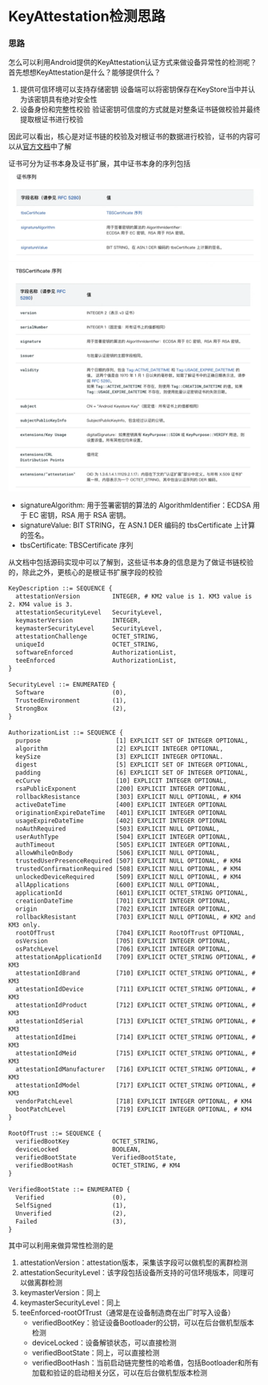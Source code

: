 # KeyAttestation检测思路


### 思路
怎么可以利用Android提供的KeyAttestation认证方式来做设备异常性的检测呢？首先想想KeyAttestation是什么？能够提供什么？
1. 提供可信环境可以支持存储密钥
设备端可以将密钥保存在KeyStore当中并认为该密钥具有绝对安全性
2. 设备身份和完整性校验
验证密钥可信度的方式就是对整条证书链做校验并最终提取根证书进行校验

因此可以看出，核心是对证书链的校验及对根证书的数据进行校验，证书的内容可以从[官方文档](https://source.android.com/docs/security/features/keystore/attestation?hl=zh-cn#construction)中了解

证书可分为证书本身及证书扩展，其中证书本身的序列包括
![](https://github.com/tcc0lin/picx-images-hosting/raw/master/WX20240831-232747@2x.4uavefedxy.webp)
![](https://github.com/tcc0lin/picx-images-hosting/raw/master/WX20240831-232803@2x.1lbrhrqw1x.webp)
- signatureAlgorithm: 用于签署密钥的算法的 AlgorithmIdentifier：ECDSA 用于 EC 密钥，RSA 用于 RSA 密钥。
- signatureValue: BIT STRING，在 ASN.1 DER 编码的 tbsCertificate 上计算的签名。
- tbsCertificate: TBSCertificate 序列

从文档中包括源码实现中可以了解到，这些证书本身的信息是为了做证书链校验的，除此之外，更核心的是根证书扩展字段的校验
```
KeyDescription ::= SEQUENCE {
  attestationVersion         INTEGER, # KM2 value is 1. KM3 value is 2. KM4 value is 3.
  attestationSecurityLevel   SecurityLevel,
  keymasterVersion           INTEGER,
  keymasterSecurityLevel     SecurityLevel,
  attestationChallenge       OCTET_STRING,
  uniqueId                   OCTET_STRING,
  softwareEnforced           AuthorizationList,
  teeEnforced                AuthorizationList,
}

SecurityLevel ::= ENUMERATED {
  Software                   (0),
  TrustedEnvironment         (1),
  StrongBox                  (2),
}

AuthorizationList ::= SEQUENCE {
  purpose                     [1] EXPLICIT SET OF INTEGER OPTIONAL,
  algorithm                   [2] EXPLICIT INTEGER OPTIONAL,
  keySize                     [3] EXPLICIT INTEGER OPTIONAL.
  digest                      [5] EXPLICIT SET OF INTEGER OPTIONAL,
  padding                     [6] EXPLICIT SET OF INTEGER OPTIONAL,
  ecCurve                     [10] EXPLICIT INTEGER OPTIONAL,
  rsaPublicExponent           [200] EXPLICIT INTEGER OPTIONAL,
  rollbackResistance          [303] EXPLICIT NULL OPTIONAL, # KM4
  activeDateTime              [400] EXPLICIT INTEGER OPTIONAL
  originationExpireDateTime   [401] EXPLICIT INTEGER OPTIONAL
  usageExpireDateTime         [402] EXPLICIT INTEGER OPTIONAL
  noAuthRequired              [503] EXPLICIT NULL OPTIONAL,
  userAuthType                [504] EXPLICIT INTEGER OPTIONAL,
  authTimeout                 [505] EXPLICIT INTEGER OPTIONAL,
  allowWhileOnBody            [506] EXPLICIT NULL OPTIONAL,
  trustedUserPresenceRequired [507] EXPLICIT NULL OPTIONAL, # KM4
  trustedConfirmationRequired [508] EXPLICIT NULL OPTIONAL, # KM4
  unlockedDeviceRequired      [509] EXPLICIT NULL OPTIONAL, # KM4
  allApplications             [600] EXPLICIT NULL OPTIONAL,
  applicationId               [601] EXPLICIT OCTET_STRING OPTIONAL,
  creationDateTime            [701] EXPLICIT INTEGER OPTIONAL,
  origin                      [702] EXPLICIT INTEGER OPTIONAL,
  rollbackResistant           [703] EXPLICIT NULL OPTIONAL, # KM2 and KM3 only.
  rootOfTrust                 [704] EXPLICIT RootOfTrust OPTIONAL,
  osVersion                   [705] EXPLICIT INTEGER OPTIONAL,
  osPatchLevel                [706] EXPLICIT INTEGER OPTIONAL,
  attestationApplicationId    [709] EXPLICIT OCTET_STRING OPTIONAL, # KM3
  attestationIdBrand          [710] EXPLICIT OCTET_STRING OPTIONAL, # KM3
  attestationIdDevice         [711] EXPLICIT OCTET_STRING OPTIONAL, # KM3
  attestationIdProduct        [712] EXPLICIT OCTET_STRING OPTIONAL, # KM3
  attestationIdSerial         [713] EXPLICIT OCTET_STRING OPTIONAL, # KM3
  attestationIdImei           [714] EXPLICIT OCTET_STRING OPTIONAL, # KM3
  attestationIdMeid           [715] EXPLICIT OCTET_STRING OPTIONAL, # KM3
  attestationIdManufacturer   [716] EXPLICIT OCTET_STRING OPTIONAL, # KM3
  attestationIdModel          [717] EXPLICIT OCTET_STRING OPTIONAL, # KM3
  vendorPatchLevel            [718] EXPLICIT INTEGER OPTIONAL, # KM4
  bootPatchLevel              [719] EXPLICIT INTEGER OPTIONAL, # KM4
}

RootOfTrust ::= SEQUENCE {
  verifiedBootKey            OCTET_STRING,
  deviceLocked               BOOLEAN,
  verifiedBootState          VerifiedBootState,
  verifiedBootHash           OCTET_STRING, # KM4
}

VerifiedBootState ::= ENUMERATED {
  Verified                   (0),
  SelfSigned                 (1),
  Unverified                 (2),
  Failed                     (3),
}
```
其中可以利用来做异常性检测的是
1. attestationVersion：attestation版本，采集该字段可以做机型的离群检测
2. attestationSecurityLevel：该字段包括设备所支持的可信环境版本，同理可以做离群检测
3. keymasterVersion：同上
4. keymasterSecurityLevel：同上
5. teeEnforced-rootOfTrust（通常是在设备制造商在出厂时写入设备）
    - verifiedBootKey：验证设备Bootloader的公钥，可以在后台做机型版本检测
    - deviceLocked：设备解锁状态，可以直接检测
    - verifiedBootState：同上，可以直接检测
    - verifiedBootHash：当前启动链完整性的哈希值，包括Bootloader和所有加载和验证的启动相关分区，可以在后台做机型版本检测
